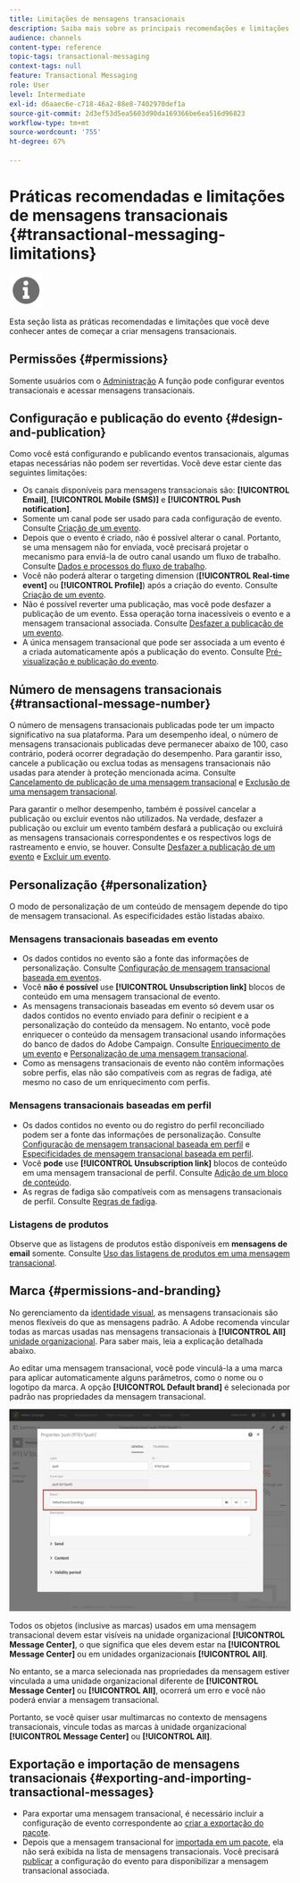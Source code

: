 ```yaml
---
title: Limitações de mensagens transacionais
description: Saiba mais sobre as principais recomendações e limitações relacionadas às mensagens transacionais no Adobe Campaign Standard.
audience: channels
content-type: reference
topic-tags: transactional-messaging
context-tags: null
feature: Transactional Messaging
role: User
level: Intermediate
exl-id: d6aaec6e-c718-46a2-88e8-7402970def1a
source-git-commit: 2d3ef53d5ea5603d90da169366be6ea516d96823
workflow-type: tm+mt
source-wordcount: '755'
ht-degree: 67%

---
```


# Práticas recomendadas e limitações de mensagens transacionais {#transactional-messaging-limitations}

<img src="assets/do-not-localize/icon_concepts.svg" width="60px">

Esta seção lista as práticas recomendadas e limitações que você deve conhecer antes de começar a criar mensagens transacionais.

<!--For more on transactional messages, including on how to configure and create them, see [Getting started with transactional messaging](../../channels/using/getting-started-with-transactional-msg.md).-->

## Permissões {#permissions}

Somente usuários com o [Administração](../../administration/using/users-management.md#functional-administrators) A função pode configurar eventos transacionais e acessar mensagens transacionais.

## Configuração e publicação do evento {#design-and-publication}

Como você está configurando e publicando eventos transacionais, algumas etapas necessárias não podem ser revertidas. Você deve estar ciente das seguintes limitações:

* Os canais disponíveis para mensagens transacionais são: **[!UICONTROL Email]**, **[!UICONTROL Mobile (SMS)]** e **[!UICONTROL Push notification]**.
* Somente um canal pode ser usado para cada configuração de evento. Consulte [Criação de um evento](../../channels/using/configuring-transactional-event.md#creating-an-event).
* Depois que o evento é criado, não é possível alterar o canal. Portanto, se uma mensagem não for enviada, você precisará projetar o mecanismo para enviá-la de outro canal usando um fluxo de trabalho. Consulte [Dados e processos do fluxo de trabalho](../../automating/using/get-started-workflows.md).
* Você não poderá alterar o targeting dimension (**[!UICONTROL Real-time event]** ou **[!UICONTROL Profile]**) após a criação do evento. Consulte [Criação de um evento](../../channels/using/configuring-transactional-event.md#creating-an-event).
* Não é possível reverter uma publicação, mas você pode desfazer a publicação de um evento. Essa operação torna inacessíveis o evento e a mensagem transacional associada. Consulte [Desfazer a publicação de um evento](../../channels/using/publishing-transactional-event.md#unpublishing-an-event).
* A única mensagem transacional que pode ser associada a um evento é a criada automaticamente após a publicação do evento. Consulte [Pré-visualização e publicação do evento](../../channels/using/publishing-transactional-event.md#previewing-and-publishing-the-event).

## Número de mensagens transacionais {#transactional-message-number}

O número de mensagens transacionais publicadas pode ter um impacto significativo na sua plataforma. Para um desempenho ideal, o número de mensagens transacionais publicadas deve permanecer abaixo de 100, caso contrário, poderá ocorrer degradação do desempenho. Para garantir isso, cancele a publicação ou exclua todas as mensagens transacionais não usadas para atender à proteção mencionada acima. Consulte [Cancelamento de publicação de uma mensagem transacional](../../channels/using/publishing-transactional-message.md#unpublishing-a-transactional-message) e [Exclusão de uma mensagem transacional](../../channels/using/publishing-transactional-message.md#deleting-a-transactional-message).

Para garantir o melhor desempenho, também é possível cancelar a publicação ou excluir eventos não utilizados. Na verdade, desfazer a publicação ou excluir um evento também desfará a publicação ou excluirá as mensagens transacionais correspondentes e os respectivos logs de rastreamento e envio, se houver. Consulte [Desfazer a publicação de um evento](../../channels/using/publishing-transactional-event.md#unpublishing-an-event) e [Excluir um evento](../../channels/using/publishing-transactional-event.md#deleting-an-event).

## Personalização {#personalization}

O modo de personalização de um conteúdo de mensagem depende do tipo de mensagem transacional. As especificidades estão listadas abaixo.

### Mensagens transacionais baseadas em evento

* Os dados contidos no evento são a fonte das informações de personalização. Consulte [Configuração de mensagem transacional baseada em eventos](../../channels/using/configuring-transactional-event.md#event-based-transactional-messages).
* Você **não é possível** use **[!UICONTROL Unsubscription link]** blocos de conteúdo em uma mensagem transacional de evento.
* As mensagens transacionais baseadas em evento só devem usar os dados contidos no evento enviado para definir o recipient e a personalização do conteúdo da mensagem. No entanto, você pode enriquecer o conteúdo da mensagem transacional usando informações do banco de dados do Adobe Campaign. Consulte [Enriquecimento de um evento](../../channels/using/configuring-transactional-event.md#enriching-the-transactional-message-content) e [Personalização de uma mensagem transacional](../../channels/using/editing-transactional-message.md#personalizing-a-transactional-message).
* Como as mensagens transacionais de evento não contêm informações sobre perfis, elas não são compatíveis com as regras de fadiga, até mesmo no caso de um enriquecimento com perfis.

### Mensagens transacionais baseadas em perfil

* Os dados contidos no evento ou do registro do perfil reconciliado podem ser a fonte das informações de personalização. Consulte [Configuração de mensagem transacional baseada em perfil](../../channels/using/configuring-transactional-event.md#profile-based-transactional-messages) e [Especificidades de mensagem transacional baseada em perfil](../../channels/using/editing-transactional-message.md#profile-transactional-message-specificities).
* Você **pode** use **[!UICONTROL Unsubscription link]** blocos de conteúdo em uma mensagem transacional de perfil. Consulte [Adição de um bloco de conteúdo](../../designing/using/personalization.md#adding-a-content-block).
* As regras de fadiga são compatíveis com as mensagens transacionais de perfil. Consulte [Regras de fadiga](../../sending/using/fatigue-rules.md).

### Listagens de produtos

Observe que as listagens de produtos estão disponíveis em **mensagens de email** somente. Consulte [Uso das listagens de produtos em uma mensagem transacional](../../designing/using/using-product-listings.md).

## Marca {#permissions-and-branding}

No gerenciamento da [identidade visual](../../administration/using/branding.md), as mensagens transacionais são menos flexíveis do que as mensagens padrão. A Adobe recomenda vincular todas as marcas usadas nas mensagens transacionais à **[!UICONTROL All]** [unidade organizacional](../../administration/using/organizational-units.md). Para saber mais, leia a explicação detalhada abaixo.

Ao editar uma mensagem transacional, você pode vinculá-la a uma marca para aplicar automaticamente alguns parâmetros, como o nome ou o logotipo da marca. A opção **[!UICONTROL Default brand]** é selecionada por padrão nas propriedades da mensagem transacional.

![](assets/message-center_branding.png)

Todos os objetos (inclusive as marcas) usados em uma mensagem transacional devem estar visíveis na unidade organizacional **[!UICONTROL Message Center]**, o que significa que eles devem estar na **[!UICONTROL Message Center]** ou em unidades organizacionais **[!UICONTROL All]**.

No entanto, se a marca selecionada nas propriedades da mensagem estiver vinculada a uma unidade organizacional diferente de **[!UICONTROL Message Center]** ou **[!UICONTROL All]**, ocorrerá um erro e você não poderá enviar a mensagem transacional.

Portanto, se você quiser usar multimarcas no contexto de mensagens transacionais, vincule todas as marcas à unidade organizacional **[!UICONTROL Message Center]** ou **[!UICONTROL All]**.

## Exportação e importação de mensagens transacionais {#exporting-and-importing-transactional-messages}

* Para exportar uma mensagem transacional, é necessário incluir a configuração de evento correspondente ao [criar a exportação do pacote](../../automating/using/managing-packages.md#creating-a-package).
* Depois que a mensagem transacional for [importada em um pacote](../../automating/using/managing-packages.md#importing-a-package), ela não será exibida na lista de mensagens transacionais. Você precisará [publicar](../../channels/using/publishing-transactional-event.md) a configuração do evento para disponibilizar a mensagem transacional associada.
